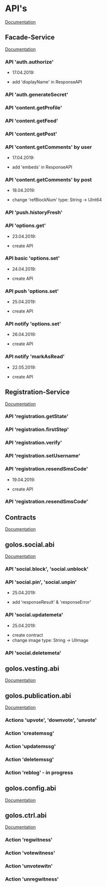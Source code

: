 # API's
[Documentation](https://github.com/GolosChain/api-documentation)


## Facade-Service
[Documentation](https://github.com/GolosChain/facade-service)


### API 'auth.authorize'
* 17.04.2019:
 - add 'displayName' in ResponseAPI

### API 'auth.generateSecret'

### API 'content.getProfile'

### API 'content.getFeed'

### API 'content.getPost'

### API 'content.getComments' by user
* 17.04.2019:
- add 'embeds' in ResponseAPI

### API 'content.getComments' by post
* 18.04.2019:
- change 'refBlockNum' type: String -> UInt64

### API 'push.historyFresh'

### API 'options.get'
* 23.04.2019:
- create API

### API basic 'options.set'
* 24.04.2019:
- create API

### API push 'options.set'
* 25.04.2019:
- create API

### API notify 'options.set'
* 26.04.2019:
- create API

### API notify 'markAsRead'
* 22.05.2019:
- create API


## Registration-Service
[Documentation](https://github.com/GolosChain/registration-service/tree/develop)


### API 'registration.getState'

### API 'registration.firstStep'

### API 'registration.verify'

### API 'registration.setUsername'

### API 'registration.resendSmsCode'
* 19.04.2019:
- create API

### API 'registration.resendSmsCode'


## Contracts
[Documentation](https://github.com/GolosChain/golos.contracts)



## golos.social.abi
[Documentation](https://github.com/GolosChain/golos.contracts/blob/master/golos.social/golos.social.abi)

### API 'social.block', 'social.unblock'

### API 'social.pin', 'social.unpin'
* 25.04.2019:
- add 'responseResult' & 'responseError'

### API 'social.updatemeta'
* 25.04.2019:
- create contract
- change image type: String -> UIImage

### API 'social.deletemeta'


## golos.vesting.abi
[Documentation](https://github.com/GolosChain/golos.contracts/blob/master/golos.vesting/golos.vesting.abi)



## golos.publication.abi
[Documentation](https://github.com/GolosChain/golos.contracts/blob/master/golos.publication/golos.publication.abi)


### Actions 'upvote', 'downvote', 'unvote'

### Action 'createmssg'

### Action 'updatemssg'

### Action 'deletemssg'

### Action 'reblog' - in progress



## golos.config.abi
[Documentation](https://github.com/GolosChain/golos.contracts/blob/master/golos.config/abi/golos.config.abi)



## golos.ctrl.abi
[Documentation](https://github.com/GolosChain/golos.contracts/blob/master/golos.ctrl/abi/golos.ctrl.abi)


### Action 'regwitness'

### Action 'votewitness'

### Action 'unvotewitn'

### Action 'unregwitness'
